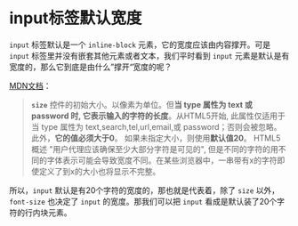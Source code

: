 # input标签默认宽度

`input` 标签默认是一个 `inline-block` 元素，它的宽度应该由内容撑开。可是 `input` 标签里并没有嵌套其他元素或者文本，我们平时看到 `input` 元素是默认是有宽度的，那么它到底是由什么”撑开“宽度的呢？

[MDN文档](https://link.zhihu.com/?target=https%3A//developer.mozilla.org/zh-CN/docs/Web/HTML/Element/Input)：

>**`size`**
>控件的初始大小。以像素为单位。但**当 type 属性为 text 或 password 时, 它表示输入的字符的长度**。从HTML5开始, 此属性仅适用于当 type 属性为 text,search,tel,url,email,或 password；否则会被忽略。 此外，**它的值必须大于0**。 如果未指定大小，则使用**默认值20**。 HTML5 概述 "用户代理应该确保至少大部分字符是可见的", 但是不同的字符的用不同的字体表示可能会导致宽度不同。在某些浏览器中，一串带有x的字符即使定义了到x的大小也将显示不完整。

所以，`input` 默认是有20个字符的宽度的，那也就是代表着，除了 `size` 以外，`font-size` 也决定了 `input` 的宽度。那我们可以把 `input` 看成是默认装了20个字符的行内块元素。

